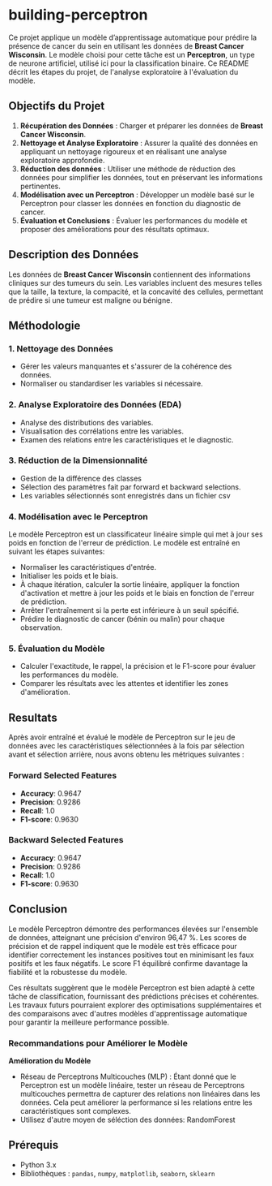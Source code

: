 # building-perceptron

Ce projet applique un modèle d’apprentissage automatique pour prédire la présence de cancer du sein en utilisant les données de **Breast Cancer Wisconsin**. Le modèle choisi pour cette tâche est un **Perceptron**, un type de neurone artificiel, utilisé ici pour la classification binaire. Ce README décrit les étapes du projet, de l'analyse exploratoire à l'évaluation du modèle.

## Objectifs du Projet

1. **Récupération des Données** : Charger et préparer les données de **Breast Cancer Wisconsin**.
2. **Nettoyage et Analyse Exploratoire** : Assurer la qualité des données en appliquant un nettoyage rigoureux et en réalisant une analyse exploratoire approfondie.
3. **Réduction des données** : Utiliser une méthode de réduction des données pour simplifier les données, tout en préservant les informations pertinentes.
4. **Modélisation avec un Perceptron** : Développer un modèle basé sur le Perceptron pour classer les données en fonction du diagnostic de cancer.
5. **Évaluation et Conclusions** : Évaluer les performances du modèle et proposer des améliorations pour des résultats optimaux.

## Description des Données

Les données de **Breast Cancer Wisconsin** contiennent des informations cliniques sur des tumeurs du sein. Les variables incluent des mesures telles que la taille, la texture, la compacité, et la concavité des cellules, permettant de prédire si une tumeur est maligne ou bénigne.

## Méthodologie

### 1. Nettoyage des Données
   - Gérer les valeurs manquantes et s'assurer de la cohérence des données.
   - Normaliser ou standardiser les variables si nécessaire.

### 2. Analyse Exploratoire des Données (EDA)
   - Analyse des distributions des variables.
   - Visualisation des corrélations entre les variables.
   - Examen des relations entre les caractéristiques et le diagnostic.

### 3. Réduction de la Dimensionnalité
   - Gestion de la différence des classes
   - Sélection des paramètres fait par forward et backward selections.
   - Les variables sélectionnés sont enregistrés dans un fichier csv

### 4. Modélisation avec le Perceptron
Le modèle Perceptron est un classificateur linéaire simple qui met à jour ses poids en fonction de l'erreur de prédiction. Le modèle est entraîné en suivant les étapes suivantes:
   - Normaliser les caractéristiques d'entrée.
   - Initialiser les poids et le biais.
   - À chaque itération, calculer la sortie linéaire, appliquer la fonction d'activation et mettre à jour les poids et le biais en fonction de l'erreur de prédiction.
   - Arrêter l'entraînement si la perte est inférieure à un seuil spécifié.
   - Prédire le diagnostic de cancer (bénin ou malin) pour chaque observation.

### 5. Évaluation du Modèle
   - Calculer l'exactitude, le rappel, la précision et le F1-score pour évaluer les performances du modèle.
   - Comparer les résultats avec les attentes et identifier les zones d'amélioration.

## Resultats

Après avoir entraîné et évalué le modèle de Perceptron sur le jeu de données avec les caractéristiques sélectionnées à la fois par sélection avant et sélection arrière, nous avons obtenu les métriques suivantes :

### Forward Selected Features
- **Accuracy**: 0.9647
- **Precision**: 0.9286
- **Recall**: 1.0
- **F1-score**: 0.9630

### Backward Selected Features
- **Accuracy**: 0.9647
- **Precision**: 0.9286
- **Recall**: 1.0
- **F1-score**: 0.9630

## Conclusion

Le modèle Perceptron démontre des performances élevées sur l'ensemble de données, atteignant une précision d'environ 96,47 %. Les scores de précision et de rappel indiquent que le modèle est très efficace pour identifier correctement les instances positives tout en minimisant les faux positifs et les faux négatifs. Le score F1 équilibré confirme davantage la fiabilité et la robustesse du modèle.

Ces résultats suggèrent que le modèle Perceptron est bien adapté à cette tâche de classification, fournissant des prédictions précises et cohérentes. Les travaux futurs pourraient explorer des optimisations supplémentaires et des comparaisons avec d'autres modèles d'apprentissage automatique pour garantir la meilleure performance possible.

### Recommandations pour Améliorer le Modèle
**Amélioration du Modèle**
- Réseau de Perceptrons Multicouches (MLP) : Étant donné que le Perceptron est un modèle linéaire, tester un réseau de Perceptrons multicouches permettra de capturer des relations non linéaires dans les données. Cela peut améliorer la performance si les relations entre les caractéristiques sont complexes.
- Utilisez d'autre moyen de séléction des données: RandomForest

## Prérequis

- Python 3.x
- Bibliothèques : `pandas`, `numpy`, `matplotlib`, `seaborn`, `sklearn`


